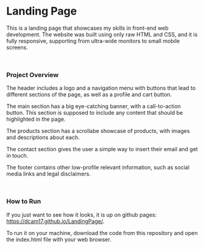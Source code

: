 <h1>Landing Page</h1>

This is a landing page that showcases my skills in front-end web development. The website was built using only raw HTML and CSS, and it is fully responsive, supporting from ultra-wide monitors to small mobile screens.

<br>

<h3>Project Overview</h4>

The header includes a logo and a navigation menu with buttons that lead to different sections of the page, as well as a profile and cart button.

The main section has a big eye-catching banner, with a call-to-action button. This section is supposed to include any content that should be highlighted in the page.

The products section has a scrollabe showcase of products, with images and descriptions about each.

The contact section gives the user a simple way to insert their email and get in touch.

The footer contains other low-profile relevant information, such as social media links and legal disclaimers.

<br>

<h3>How to Run</h3>

If you just want to see how it looks, it is up on github pages: https://dcam17.github.io/LandingPage/. 

To run it on your machine, download the code from this repository and open the index.html file with your web browser.
